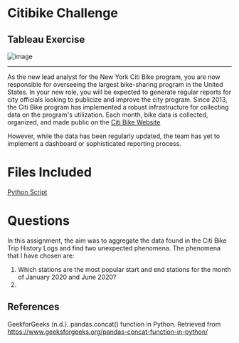 # Citibike Challenge
## Tableau Exercise

![image](https://github.com/Colex317/citibike-challenge/assets/148498483/42486ccc-19c5-44f6-95df-4bbe1eafda96)

-------------------------------------------------------------------------------------------------------------------------------
As the new lead analyst for the New York Citi Bike program, you are now responsible for overseeing the largest bike-sharing program in the United States. In your new role, you will be expected to generate regular reports for city officials looking to publicize and improve the city program. Since 2013, the Citi Bike program has implemented a robust infrastructure for collecting data on the program's utilization. Each month, bike data is collected, organized, and made public on the [Citi Bike Website](https://citibikenyc.com/system-data)

However, while the data has been regularly updated, the team has yet to implement a dashboard or sophisticated reporting process. 

# Files Included
[Python Script](https://github.com/Colex317/citibike-challenge/blob/main/citibike_data.ipynb)



# Questions
In this assignment, the aim was to aggregate the data found in the Citi Bike Trip History Logs and find two unexpected phenomena. The phenomena that I have chosen are:
1. Which stations are the most popular start and end stations for the month of January 2020 and June 2020?
2. 


## References
GeekforGeeks (n.d.). pandas.concat() function in Python. Retrieved from https://www.geeksforgeeks.org/pandas-concat-function-in-python/
